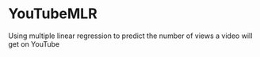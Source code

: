 # YouTubeMLR
Using multiple linear regression to predict the number of views a video will get on YouTube
